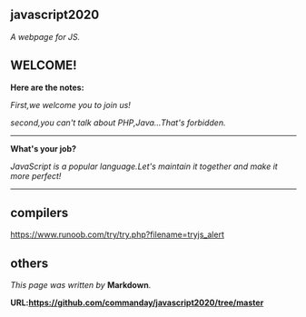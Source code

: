 ## javascript2020

*A webpage for JS.*
## WELCOME!
**Here are the notes:**

*First,we welcome you to join us!*

*second,you can't talk about PHP,Java…That's forbidden.*
***
**What's your job?**

*JavaScript is a popular language.Let's maintain it together and make it more perfect!*
***

## compilers

https://www.runoob.com/try/try.php?filename=tryjs_alert

## others
*This page was written by* __Markdown__.

__URL:https://github.com/commanday/javascript2020/tree/master__
